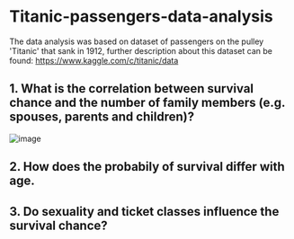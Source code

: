 # Titanic-passengers-data-analysis
The data analysis was based on dataset of passengers on the pulley 'Titanic' that sank in 1912, further description about this dataset can be found: https://www.kaggle.com/c/titanic/data

## 1. What is the correlation between survival chance and the number of family members (e.g. spouses, parents and children)?
![image](https://github.com/HaofanYang/Titanic-passengers/tree/master/images/q1.png)
## 2. How does the probabily of survival differ with age.
## 3. Do sexuality and ticket classes influence the survival chance?
